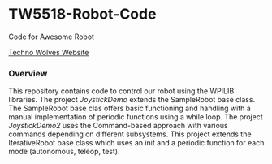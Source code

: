 # TW5518-Robot-Code
Code for Awesome Robot

<a href="http://www.technowolves.org/">Techno Wolves Website</a>

<h3>Overview</h3>
<p>This repository contains code to control our robot using the WPILIB libraries. The project <i>JoystickDemo</i> extends the SampleRobot base class. The SampleRobot base clas offers basic functioning and handling with a manual implementation of periodic functions using a while loop. The project <i>JoystickDemo2</i> uses the Command-based approach with various commands depending on different subsystems. This project extends the IterativeRobot base class which uses an init and a periodic function for each mode (autonomous, teleop, test).</p>
